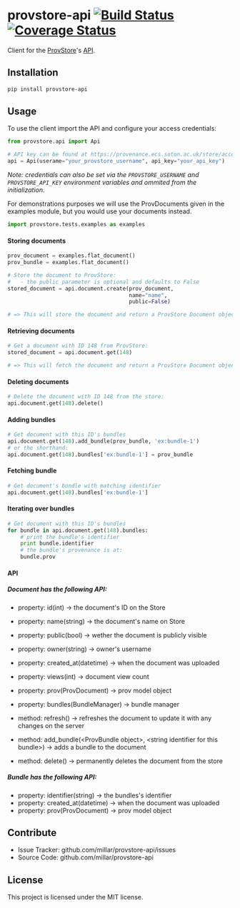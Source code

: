 provstore-api [![Build Status](https://travis-ci.org/millar/provstore-api.svg?branch=master)](https://travis-ci.org/millar/provstore-api) [![Coverage Status](https://coveralls.io/repos/millar/provstore-api/badge.png)](https://coveralls.io/r/millar/provstore-api)
=========

Client for the [ProvStore](https://provenance.ecs.soton.ac.uk/store/)'s [API](https://provenance.ecs.soton.ac.uk/store/help/api/).

## Installation
```bash
pip install provstore-api
```

## Usage

To use the client import the API and configure your access credentials:

```python
from provstore.api import Api

# API key can be found at https://provenance.ecs.soton.ac.uk/store/account/developer/
api = Api(userame="your_provstore_username", api_key="your_api_key")
```

*Note: credentials can also be set via the `PROVSTORE_USERNAME` and `PROVSTORE_API_KEY` environment variables and ommited from the initialization.*

For demonstrations purposes we will use the ProvDocuments given in the examples
module, but you would use your documents instead.
```python
import provstore.tests.examples as examples
```

#### Storing documents

```python
prov_document = examples.flat_document()
prov_bundle = examples.flat_document()

# Store the document to ProvStore:
#   - the public parameter is optional and defaults to False
stored_document = api.document.create(prov_document,
                                      name="name",
                                      public=False)

# => This will store the document and return a ProvStore Document object
```

#### Retrieving documents

```python
# Get a document with ID 148 from ProvStore:
stored_document = api.document.get(148)

# => This will fetch the document and return a ProvStore Document object
```

#### Deleting documents

```python
# Delete the document with ID 148 from the store:
api.document.get(148).delete()
```

#### Adding bundles

```python
# Get document with this ID's bundles
api.document.get(148).add_bundle(prov_bundle, 'ex:bundle-1')
# or the shorthand:
api.document.get(148).bundles['ex:bundle-1'] = prov_bundle
```

#### Fetching bundle

```python
# Get document's bundle with matching identifier
api.document.get(148).bundles['ex:bundle-1']
```

#### Iterating over bundles
```python
# Get document with this ID's bundles
for bundle in api.document.get(148).bundles:
    # print the bundle's identifier
    print bundle.identifier
    # the bundle's provenance is at:
    bundle.prov
```


#### API
##### Document has the following API:

-   property: id(int) -> the document's ID on the Store
-   property: name(string) -> the document's name on Store
-   property: public(bool) -> wether the document is publicly visible
-   property: owner(string) -> owner's username
-   property: created_at(datetime) -> when the document was uploaded
-   property: views(int) -> document view count
-   property: prov(ProvDocument) -> prov model object
-   property: bundles(BundleManager) -> bundle manager

-   method: refresh() -> refreshes the document to update it with any changes on the server
-   method: add_bundle(&lt;ProvBundle object&gt;, &lt;string identifier for this bundle&gt;) -> adds a bundle to the document
-   method: delete() -> permanently deletes the document from the store

##### Bundle has the following API:

-   property: identifier(string) -> the bundles's identifier
-   property: created_at(datetime) -> when the document was uploaded
-   property: prov(ProvDocument) -> prov model object


## Contribute

- Issue Tracker: github.com/millar/provstore-api/issues
- Source Code: github.com/millar/provstore-api

## License

This project is licensed under the MIT license.
